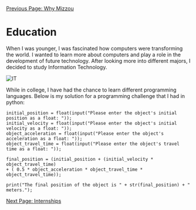 [Previous Page: Why Mizzou](whyMizzou.md)
# Education
When I was younger, I was fascinated how computers were transforming the world. I wanted to learn more about computers and play a role in the development of future technology. After looking more into different majors, I decided to study Information Technology. 

![IT](https://witanworld.com/wp-content/uploads/2018/04/Information-Technology.jpg)

While in college, I have had the chance to learn different programming languages. Below is my solution for a programming challenge that I had in python: 
    
    initial_position = float(input("Please enter the object's initial position as a float: "));
    initial_velocity = float(input("Please enter the object's initial velocity as a float: "));
    object_acceleration = float(input("Please enter the object's acceleration as a float: "));
    object_travel_time = float(input("Please enter the object's travel time as a float: "));
    
    final_position = (initial_position + (initial_velocity * object_travel_time) 
    + ( 0.5 * object_acceleration * object_travel_time * object_travel_time));
    
    print("The final position of the object is " + str(final_position) + " meters.");

[Next Page: Internships](internships.md)
